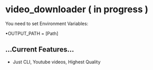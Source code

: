 # video_downloader ( in progress )

You need to set Environment Variables:

•OUTPUT_PATH = [Path]

## ...Current Features... 
* Just CLI, Youtube videos, Highest Quality
